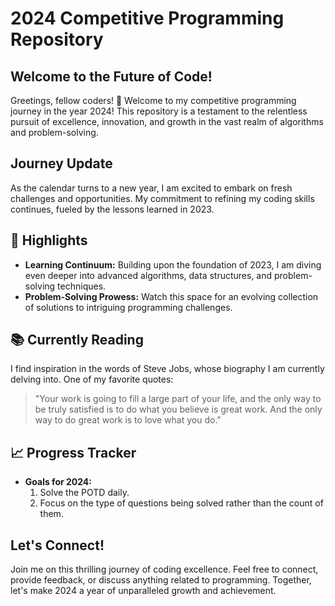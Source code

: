 # 2024 Competitive Programming Repository

## Welcome to the Future of Code!

Greetings, fellow coders! 🚀 Welcome to my competitive programming journey in the year 2024! This repository is a testament to the relentless pursuit of excellence, innovation, and growth in the vast realm of algorithms and problem-solving.

## Journey Update

As the calendar turns to a new year, I am excited to embark on fresh challenges and opportunities.
My commitment to refining my coding skills continues, fueled by the lessons learned in 2023.

## 🚀 Highlights

- **Learning Continuum:** Building upon the foundation of 2023, I am diving even deeper into advanced algorithms, data structures, and problem-solving techniques.
- **Problem-Solving Prowess:** Watch this space for an evolving collection of solutions to intriguing programming challenges.

## 📚 Currently Reading

I find inspiration in the words of Steve Jobs, whose biography I am currently delving into. One of my favorite quotes:

> "Your work is going to fill a large part of your life, and the only way to be truly satisfied is to do what you believe is great work.
>  And the only way to do great work is to love what you do."

## 📈 Progress Tracker

- **Goals for 2024:**
  1. Solve the POTD daily.
  2. Focus on the type of questions being solved rather than the count of them.

## Let's Connect!

Join me on this thrilling journey of coding excellence. 
Feel free to connect, provide feedback, or discuss anything related to programming. 
Together, let's make 2024 a year of unparalleled growth and achievement.


